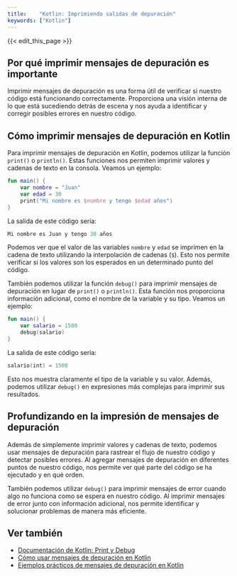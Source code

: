 ```yaml
---
title:    "Kotlin: Imprimiendo salidas de depuración"
keywords: ["Kotlin"]
---
```


{{< edit_this_page >}}

## Por qué imprimir mensajes de depuración es importante
Imprimir mensajes de depuración es una forma útil de verificar si nuestro código está funcionando correctamente. Proporciona una visión interna de lo que está sucediendo detrás de escena y nos ayuda a identificar y corregir posibles errores en nuestro código.

## Cómo imprimir mensajes de depuración en Kotlin
Para imprimir mensajes de depuración en Kotlin, podemos utilizar la función `print()` o `println()`. Estas funciones nos permiten imprimir valores y cadenas de texto en la consola. Veamos un ejemplo:

```Kotlin
fun main() {
    var nombre = "Juan"
    var edad = 30
    print("Mi nombre es $nombre y tengo $edad años")
}
```

La salida de este código sería:

```Kotlin
Mi nombre es Juan y tengo 30 años
```

Podemos ver que el valor de las variables `nombre` y `edad` se imprimen en la cadena de texto utilizando la interpolación de cadenas (`$`). Esto nos permite verificar si los valores son los esperados en un determinado punto del código.

También podemos utilizar la función `debug()` para imprimir mensajes de depuración en lugar de `print()` o `println()`. Esta función nos proporciona información adicional, como el nombre de la variable y su tipo. Veamos un ejemplo:

```Kotlin
fun main() {
    var salario = 1500
    debug(salario)
}
```

La salida de este código sería:

```Kotlin
salario(int) = 1500
```

Esto nos muestra claramente el tipo de la variable y su valor. Además, podemos utilizar `debug()` en expresiones más complejas para imprimir sus resultados.

## Profundizando en la impresión de mensajes de depuración
Además de simplemente imprimir valores y cadenas de texto, podemos usar mensajes de depuración para rastrear el flujo de nuestro código y detectar posibles errores. Al agregar mensajes de depuración en diferentes puntos de nuestro código, nos permite ver qué parte del código se ha ejecutado y en qué orden.

También podemos utilizar `debug()` para imprimir mensajes de error cuando algo no funciona como se espera en nuestro código. Al imprimir mensajes de error junto con información adicional, nos permite identificar y solucionar problemas de manera más eficiente.

## Ver también
- [Documentación de Kotlin: Print y Debug](https://kotlinlang.org/docs/tutorials/kotlin-for-py/print-debug-messages.html)
- [Cómo usar mensajes de depuración en Kotlin](https://www.youtube.com/watch?v=rlLuT0lTM2I)
- [Ejemplos prácticos de mensajes de depuración en Kotlin](https://www.marcusoft.net/2016/11/print-debug-on-kotlin.html)